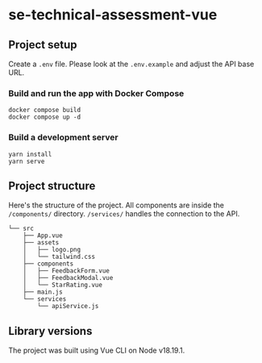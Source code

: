 # se-technical-assessment-vue

## Project setup

Create a `.env` file. Please look at the `.env.example` and adjust the API base URL.

### Build and run the app with Docker Compose

```
docker compose build
docker compose up -d
```

### Build a development server
```
yarn install
yarn serve
```

## Project structure

Here's the structure of the project. All components are inside the `/components/` directory. `/services/` handles the connection to the API. 
```
└── src
    ├── App.vue
    ├── assets
    │   ├── logo.png
    │   └── tailwind.css
    ├── components
    │   ├── FeedbackForm.vue
    │   ├── FeedbackModal.vue
    │   └── StarRating.vue
    ├── main.js
    └── services
        └── apiService.js
```

## Library versions

The project was built using Vue CLI on Node v18.19.1.
